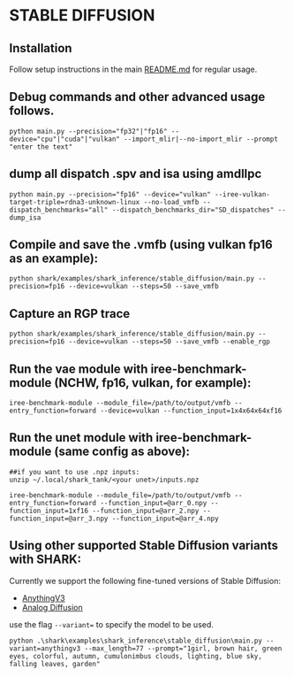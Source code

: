 # STABLE DIFFUSION

## Installation

Follow setup instructions in the main [README.md](https://github.com/nod-ai/SHARK#readme) for regular usage. 

## Debug commands and other advanced usage follows.

```shell
python main.py --precision="fp32"|"fp16" --device="cpu"|"cuda"|"vulkan" --import_mlir|--no-import_mlir --prompt "enter the text" 

```

## dump all dispatch .spv and isa using amdllpc

```shell
python main.py --precision="fp16" --device="vulkan" --iree-vulkan-target-triple=rdna3-unknown-linux --no-load_vmfb --dispatch_benchmarks="all" --dispatch_benchmarks_dir="SD_dispatches" --dump_isa
```

## Compile and save the .vmfb (using vulkan fp16 as an example):

```shell
python shark/examples/shark_inference/stable_diffusion/main.py --precision=fp16 --device=vulkan --steps=50 --save_vmfb
```

## Capture an RGP trace

```shell
python shark/examples/shark_inference/stable_diffusion/main.py --precision=fp16 --device=vulkan --steps=50 --save_vmfb --enable_rgp
```

## Run the vae module with iree-benchmark-module (NCHW, fp16, vulkan, for example):

```shell
iree-benchmark-module --module_file=/path/to/output/vmfb --entry_function=forward --device=vulkan --function_input=1x4x64x64xf16  
```

## Run the unet module with iree-benchmark-module (same config as above):
```shell
##if you want to use .npz inputs:
unzip ~/.local/shark_tank/<your unet>/inputs.npz

iree-benchmark-module --module_file=/path/to/output/vmfb --entry_function=forward --function_input=@arr_0.npy --function_input=1xf16 --function_input=@arr_2.npy --function_input=@arr_3.npy --function_input=@arr_4.npy  
```

## Using other supported Stable Diffusion variants with SHARK:

Currently we support the following fine-tuned versions of Stable Diffusion:
- [AnythingV3](https://huggingface.co/Linaqruf/anything-v3.0)
- [Analog Diffusion](https://huggingface.co/wavymulder/Analog-Diffusion)

use the flag `--variant=` to specify the model to be used.

```shell
python .\shark\examples\shark_inference\stable_diffusion\main.py --variant=anythingv3 --max_length=77 --prompt="1girl, brown hair, green eyes, colorful, autumn, cumulonimbus clouds, lighting, blue sky, falling leaves, garden"
```
